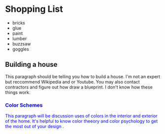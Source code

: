 <h1>Shopping List</h1>
<ul>
 <li>bricks</li>
 <li>glue</li>
 <li>paint</li>
 <li>lumber</li>
 <li>buzzsaw</li>
 <li>goggles</li>
 </ul>
<h2>Building a house</h2>
 <p>This paragraph should be telling you how to build a house. I'm not an expert but reccommend Wikipedia and or Youtube. You may also contact contractors and figure out how draw a blueprint. I don't know how these things work.</p>
 <div style="color:0000FF">
 <h3>Color Schemes</h3>
 <p>This paragraph will be discussion uses of colors in the interior and exterior of the home. It's helpful to know color theeory and color psychology to get the most out of your design .</p>
 </div>
